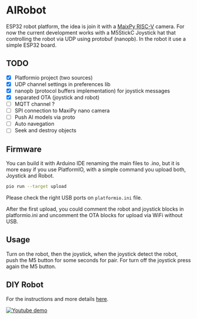 # AIRobot

ESP32 robot platform, the idea is join it with a [MaixPy RISC-V](https://maixpy.sipeed.com/en/) camera. For now the current development works with a M5StickC Joystick hat that controlling the robot via UDP using protobuf (nanopb). In the robot it use a simple ESP32 board.

## TODO

- [x] Platformio project (two sources)
- [x] UDP channel settings in preferences lib
- [x] nanopb (protocol buffers implementation) for joystick messages
- [x] separated OTA (joystick and robot)
- [ ] MQTT channel ?
- [ ] SPI connection to MaxiPy nano camera
- [ ] Push AI models via proto
- [ ] Auto navegation
- [ ] Seek and destroy objects

## Firmware

You can build it with Arduino IDE renaming the main files to .ino, but it is more easy if you use PlatformIO, with a simple command you upload both, Joystick and Robot.

```bash
pio run --target upload
```

Please check the right USB ports on `platformio.ini` file.

After the first upload, you could comment the robot and joystick blocks in platformio.ini and uncomment the OTA blocks for upload via WiFi without USB.

## Usage

Turn on the robot, then the joystick, when the joystick detect the robot, push the M5 button for some seconds for pair. For turn off the joystick press again the M5 button.

## DIY Robot

For the instructions and more details [here](https://www.thingiverse.com/thing:4705776).

[![Youtube demo](http://img.youtube.com/vi/GmQLIsL-Mts/0.jpg)](http://www.youtube.com/watch?v=GmQLIsL-Mts "Joystick WiFi using nanopb (protobuff) over a ESP32 caterpillar")
